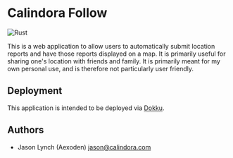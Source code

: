 # Calindora Follow

![Rust](https://github.com/aexoden/com.calindora.follow/actions/workflows/general.yml/badge.svg)

This is a web application to allow users to automatically submit location
reports and have those reports displayed on a map. It is primarily useful for
sharing one's location with friends and family. It is primarily meant for my own
personal use, and is therefore not particularly user friendly.

## Deployment

This application is intended to be deployed via [Dokku](https://dokku.com).

## Authors

* Jason Lynch (Aexoden) <jason@calindora.com>
